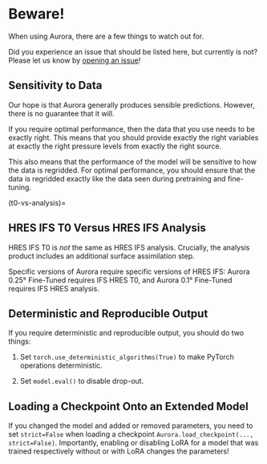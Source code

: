 # Beware!

When using Aurora, there are a few things to watch out for.

Did you experience an issue that should be listed here, but currently is not?
Please let us know by [opening an issue](https://github.com/microsoft/aurora/issues/new)!

## Sensitivity to Data

Our hope is that Aurora generally produces sensible predictions.
However, there is no guarantee that it will.

If you require optimal performance,
then the data that you use needs to be exactly right.
This means that you should provide
exactly the right variables
at exactly the right pressure levels
from exactly the right source.

This also means that the performance of the model will be sensitive to how the
data is regridded.
For optimal performance, you should ensure that the data is regridded
exactly like the data seen during pretraining and fine-tuning.

(t0-vs-analysis)=
## HRES IFS T0 Versus HRES IFS Analysis

HRES IFS T0 is _not_ the same as HRES IFS analysis.
Crucially, the analysis product includes an additional surface assimilation step.

Specific versions of Aurora require specific versions of HRES IFS:
Aurora 0.25° Fine-Tuned requires IFS HRES T0,
and Aurora 0.1° Fine-Tuned requires IFS HRES analysis.

## Deterministic and Reproducible Output

If you require deterministic and reproducible output,
you should do two things:

1. Set `torch.use_deterministic_algorithms(True)` to make PyTorch operations deterministic.

2. Set `model.eval()` to disable drop-out.

## Loading a Checkpoint Onto an Extended Model

If you changed the model and added or removed parameters, you need to set `strict=False` when
loading a checkpoint `Aurora.load_checkpoint(..., strict=False)`.
Importantly, enabling or disabling LoRA for a model that was trained respectively without or
with LoRA changes the parameters!
